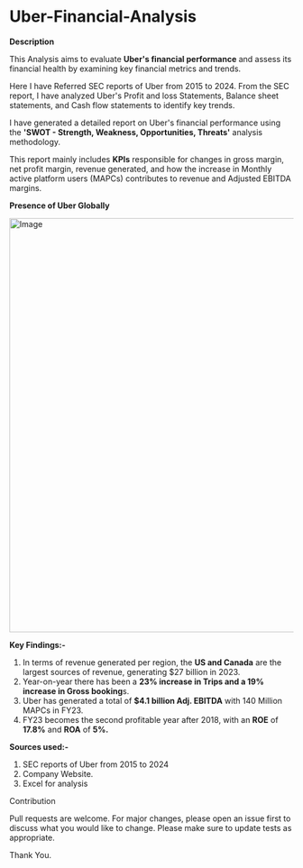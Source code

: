 # Uber-Financial-Analysis

**Description** 

This Analysis aims to evaluate **Uber's financial performance** and assess its financial health by examining key financial metrics and trends.

Here I have Referred SEC reports of Uber from 2015 to 2024.
From the SEC report, I have analyzed Uber's Profit and loss Statements, Balance sheet statements, and Cash flow statements to identify key trends.

I have generated a detailed report on Uber's financial performance using the **'**SWOT - Strength, Weakness, Opportunities, Threats'**** analysis methodology.

This report mainly includes **KPIs** responsible for changes in gross margin, net profit margin, revenue generated, and how the increase in Monthly active platform users (MAPCs) contributes to revenue and Adjusted EBITDA margins.


**Presence of Uber Globally**

<img width="735" alt="Image" src="https://github.com/user-attachments/assets/3672d451-2ef1-4f0e-a59d-f5b14a5589e5" />



**Key Findings:-**

1. In terms of revenue generated per region, the **US and Canada** are the largest sources of revenue, generating $27 billion in 2023.
2. Year-on-year there has been a **23% increase in Trips and a 19% increase in Gross booking**s.
3. Uber has generated a total of **$4.1 billion Adj. EBITDA** with 140 Million MAPCs in FY23.
4. FY23 becomes the second profitable year after 2018, with an **ROE** of **17.8%** and **ROA** of **5%.**


**Sources used:-**

1. SEC reports of Uber from 2015 to 2024
2. Company Website.
3. Excel for analysis


Contribution

Pull requests are welcome. For major changes, please open an issue first to discuss what you would like to change.
Please make sure to update tests as appropriate.

Thank You.

